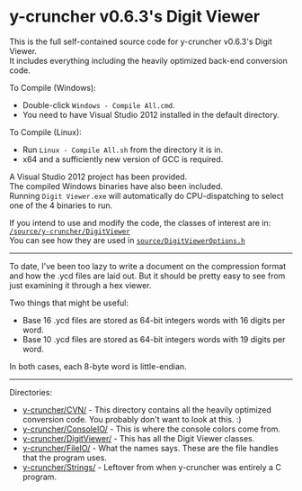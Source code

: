 y-cruncher v0.6.3's Digit Viewer
===========

This is the full self-contained source code for y-cruncher v0.6.3's Digit Viewer.<br>
It includes everything including the heavily optimized back-end conversion code.

To Compile (Windows):
 - Double-click `Windows - Compile All.cmd`.
 - You need to have Visual Studio 2012 installed in the default directory.

To Compile (Linux):
 - Run `Linux - Compile All.sh` from the directory it is in.
 - x64 and a sufficiently new version of GCC is required.

A Visual Studio 2012 project has been provided.<br>
The compiled Windows binaries have also been included.<br>
Running `Digit Viewer.exe` will automatically do CPU-dispatching to select one of the 4 binaries to run.

If you intend to use and modify the code, the classes of interest are in:
[`/source/y-cruncher/DigitViewer`](https://github.com/Mysticial/DigitViewer/tree/master/source/y-cruncher/DigitViewer)<br>
You can see how they are used in
[`source/DigitViewerOptions.h`](https://github.com/Mysticial/DigitViewer/blob/master/source/DigitViewerUI.h)

-----

To date, I've been too lazy to write a document on the compression format and how the .ycd files are laid out.
But it should be pretty easy to see from just examining it through a hex viewer.

Two things that might be useful:
 - Base 16 .ycd files are stored as 64-bit integers words with 16 digits per word.
 - Base 10 .ycd files are stored as 64-bit integers words with 19 digits per word.

In both cases, each 8-byte word is little-endian.

-----

Directories:
 - [y-cruncher/CVN/](https://github.com/Mysticial/DigitViewer/tree/master/source/y-cruncher/CVN) - This directory contains all the heavily optimized conversion code. You probably don't want to look at this. :)
 - [y-cruncher/ConsoleIO/](https://github.com/Mysticial/DigitViewer/tree/master/source/y-cruncher/ConsoleIO) - This is where the console colors come from.
 - [y-cruncher/DigitViewer/](https://github.com/Mysticial/DigitViewer/tree/master/source/y-cruncher/DigitViewer) - This has all the Digit Viewer classes.
 - [y-cruncher/FileIO/](https://github.com/Mysticial/DigitViewer/tree/master/source/y-cruncher/FileIO) - What the names says. These are the file handles that the program uses.
 - [y-cruncher/Strings/](https://github.com/Mysticial/DigitViewer/tree/master/source/y-cruncher/Strings) - Leftover from when y-cruncher was entirely a C program.
